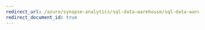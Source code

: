```yaml
---
redirect_url: /azure/synapse-analytics/sql-data-warehouse/sql-data-warehouse-reference-powershell-cmdlets
redirect_document_id: true
---
```

